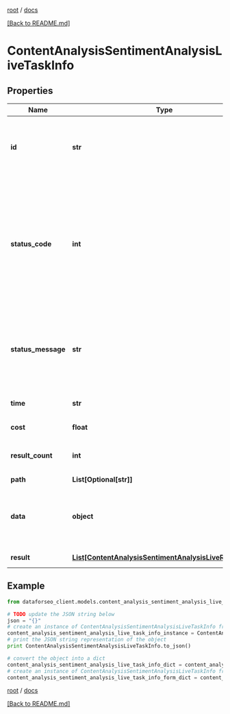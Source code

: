[root](./../ "root") / [docs](./ "docs")

[[Back to README.md]](./../README.md "[Back to README.md]")

# ContentAnalysisSentimentAnalysisLiveTaskInfo

## Properties

Name | Type | Description | Notes
------------ | ------------- | ------------- | -------------
**id** | **str** | task identifier unique task identifier in our system in the UUID format | [optional]
**status_code** | **int** | status code of the task generated by DataForSEO, can be within the following range: 10000-60000 you can find the full list of the response codes here | [optional]
**status_message** | **str** | informational message of the task you can find the full list of general informational messages here | [optional]
**time** | **str** | execution time, seconds | [optional]
**cost** | **float** | total tasks cost, USD | [optional]
**result_count** | **int** | number of elements in the result array | [optional]
**path** | **List[Optional[str]]** | URL path | [optional]
**data** | **object** | contains the same parameters that you specified in the POST request | [optional]
**result** | [**List[ContentAnalysisSentimentAnalysisLiveResultInfo]**](ContentAnalysisSentimentAnalysisLiveResultInfo.md) | array of results | [optional]

## Example

```python
from dataforseo_client.models.content_analysis_sentiment_analysis_live_task_info import ContentAnalysisSentimentAnalysisLiveTaskInfo

# TODO update the JSON string below
json = "{}"
# create an instance of ContentAnalysisSentimentAnalysisLiveTaskInfo from a JSON string
content_analysis_sentiment_analysis_live_task_info_instance = ContentAnalysisSentimentAnalysisLiveTaskInfo.from_json(json)
# print the JSON string representation of the object
print ContentAnalysisSentimentAnalysisLiveTaskInfo.to_json()

# convert the object into a dict
content_analysis_sentiment_analysis_live_task_info_dict = content_analysis_sentiment_analysis_live_task_info_instance.to_dict()
# create an instance of ContentAnalysisSentimentAnalysisLiveTaskInfo from a dict
content_analysis_sentiment_analysis_live_task_info_form_dict = content_analysis_sentiment_analysis_live_task_info.from_dict(content_analysis_sentiment_analysis_live_task_info_dict)
```

  

[root](./../ "root") / [docs](./ "docs")

[[Back to README.md]](./../README.md "[Back to README.md]")